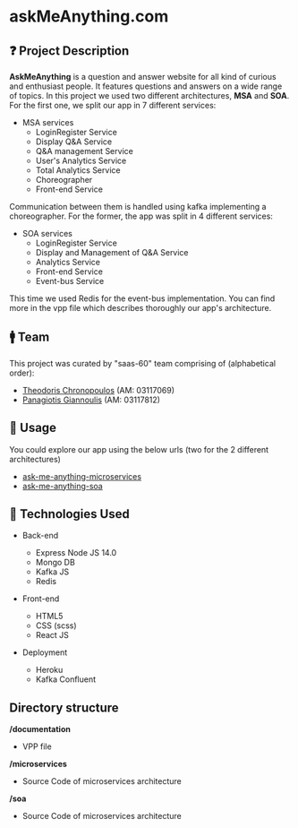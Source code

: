 # askMeAnything.com

## :question: Project Description

**AskMeAnything** is a question and answer website for all kind of curious and enthusiast people. 
It features questions and answers on a wide range of topics. In this project we used two different architectures, **MSA** and **SOA**. 
For the first one, we split our app in 7 different services:

* MSA services
    * LoginRegister Service
    * Display Q&A Service
    * Q&A management Service
    * User's Analytics Service
    * Total Analytics Service
    * Choreographer
    * Front-end Service
    
Communication between them is handled using kafka implementing a choreographer.
For the former, the app was split in 4 different services:

* SOA services
    * LoginRegister Service
    * Display and Management of Q&A Service
    * Analytics Service
    * Front-end Service
    * Event-bus Service
    
This time we used Redis for the event-bus implementation. You can find more in the vpp file which describes thoroughly our app's 
architecture.

## :mens: Team

This project was curated by "saas-60" team comprising of (alphabetical order):
* [Theodoris Chronopoulos](https://github.com/theodore-chronopoulos) (AM: 03117069)
* [Panagiotis Giannoulis](https://github.com/pangiann) (AM: 03117812)


## :nut_and_bolt: Usage 
You could explore our app using the below urls (two for the 2 different architectures)

 - [ask-me-anything-microservices](https://ask-me-anything-service.herokuapp.com)
 - [ask-me-anything-soa](https://soa-ask-me-antyhing.herokuapp.com)

## :hammer: Technologies Used

* Back-end
    * Express Node JS 14.0
    * Mongo DB
    * Kafka JS
    * Redis


* Front-end
    * HTML5
    * CSS (scss)
    * React JS

* Deployment
    * Heroku
    * Kafka Confluent
    
    

## Directory structure

**/documentation**
- VPP file

**/microservices**
- Source Code of microservices architecture

**/soa**
- Source Code of microservices architecture

